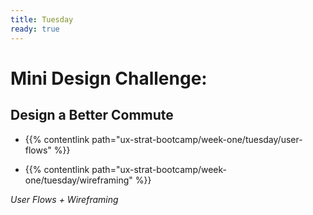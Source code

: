 ```yaml
---
title: Tuesday
ready: true
---
```


# **Mini Design Challenge:**

## Design a Better Commute

- {{% contentlink path="ux-strat-bootcamp/week-one/tuesday/user-flows" %}}

- {{% contentlink path="ux-strat-bootcamp/week-one/tuesday/wireframing" %}}

*User Flows + Wireframing*